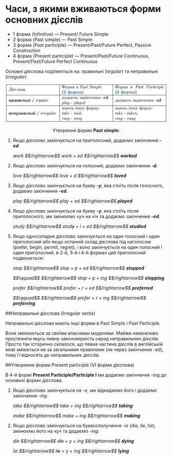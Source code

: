 # Часи, з якими вживаються форми основних дiєслiв

<ul>
<li>1 форма (Infinitive) — Present/ Future Simple</li>
<li>2 форма (Past simple) — Past Simple</li>
<li>3 форма (Past participle) — Present/Past/Future Perfect, Passive Construction</li>
<li>4 форма (Present participle) — Present/Past/Future Continuous, Present/Past/Future Perfect Continuous</li>
</ul>

<p>Основні дієслова поділяються на: <span class="p1">правильні</span> (<i>regular</i>) та <span class="p1">неправильні</span> (<i>irregular</i>)</p>

![](181_p2.png)

<p align="center">Утворення форми <b>Past simple</b>:</p>

<ol>
<li>Якщо дієслово закінчується на приголосний, додаємо закінчення <b><i>-ed</i></b>.</li>
<p><i>work $$/rightarrow$$ work + ed $$/rightarrow$$ <b>worked</b></i></p>
<li>Якщо дієслово закінчується на голосний, додаємо закінчення <b><i>-d</i></b>.</li>
<p><i>love $$/rightarrow$$ love + d $$/rightarrow$$ <b>loved</b></i></p>
<li>Якщо дієслово закінчується на букву <b><i>-y</i></b>, яка стоїть після голосного, додаємо закінчення <b><i>-ed</i></b>.</li>
<p><i>play $$/rightarrow$$ play + ed $$/rightarrow$$ <b>played</b></i></p>
<li>Якщо дієслово закінчується на букву <b><i>-y</i></b>, яка стоїть після приголосного, ми змінюємо «<i>y</i>» на «<i>і</i>» та додаємо закінчення <b><i>-ed</i></b>.</li>
<p><i>study $$/rightarrow$$ stud<s>y</s> + i + ed $$/rightarrow$$ <b>studied</b></i></p>
<li>Якщо односкладне дієслово закінчується на один голосний і один приголосний або якщо останній склад дієслова під наголосом (prefer, begin, permit, regret), і воно закінчується на один голосний і один приголосний, в 2-й, 3-й і 4-й формах цей приголосний подвоюється:</li>
<p><i>stop $$/rightarrow$$ stop + p + ed $$/rightarrow$$ <b>stopped</b></i></p>
<p><i>$$\qquad$$ $$/rightarrow$$ stop + p + ing $$/rightarrow$$ <b>stopping</b></i></p>
<p><i>prefer $$/rightarrow$$ prefer + r + ed $$/rightarrow$$ <b>preferred</b></i></p>
<p><i>$$\qquad$$ $$/rightarrow$$ prefer + r + ing $$/rightarrow$$ <b>preferring</b></i></p>
</ol>

##Неправильні дієслова (Irregular verbs)

<p>Неправильні дієслова мають інші форми в Past Simple і Past Participle.</p>

<p>Вони змінюються за своїми власними моделями. Майже неможливо простежити якусь певну закономірність серед неправильних дієслів. Просто так історично склалося, що певна частина дієслів в англійській мові зміюється не за загальними правилами (не через закінчення -ed), тому її відносять до неправильних дієслів.</p>

##Утворення форми Present participle (VI форми дієслова)

<p>В 4-й формі <b>Present Participle/Participle I</b> ми додаємо закінчення -ing до основної форми дієслова.</p>

<ol>
<li>Якщо дієслово закінчується на <i>-e</i>, ми відкидаємо його і додаємо закінчення <i>-ing</i>.</li>
<p><i>take $$/rightarrow$$ take + ing $$/rightarrow$$ <b>taking</b></i></p>
<p><i>make $$/rightarrow$$ make + ing $$/rightarrow$$ <b>making</b></i></p>
<li>Якщо дієслово закінчується на буквосполучення <i>-ie</i> (die, lie, tie), змінюємо його на  «y» та додаємо <i>-ing</i>:</li>
<p><i>die $$/rightarrow$$ d<s>ie</s> + y + ing $$/rightarrow$$ <b>dying</b></i></p>
<p><i>lie $$/rightarrow$$ l<s>ie</s> + y + ing $$/rightarrow$$ <b>lying</b></i></p>
</ol>

